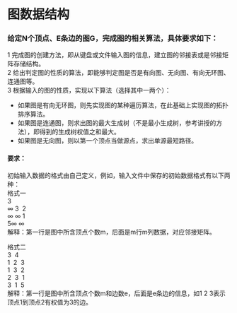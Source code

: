 图数据结构
====
### 给定N个顶点、E条边的图G，完成图的相关算法，具体要求如下：

1 完成图的创建方法，即从键盘或文件输入图的信息，建立图的邻接表或是邻接矩阵存储结构。<br>
2 给出判定图的性质的算法，即能够判定图是否是有向图、无向图、有向无环图、连通图等。<br>
3 根据输入的图的性质，实现以下算法（选择其中一两个）：
- 如果图是有向无环图，则先实现图的某种遍历算法，在此基础上实现图的拓扑排序算法。
- 如果图是连通图，则求出图的最大生成树（不是最小生成树，参考讲授的方法），即得到的生成树权值之和最大。
- 如果图是无向图，则以第一个顶点当做源点，求出单源最短路径。

#### 要求：
初始输入数据的格式由自己定义，例如，输入文件中保存的初始数据格式有以下两种：<br>
格式一<br>
3 <br>
&infin;&nbsp;3 &nbsp;2<br>
&infin;&nbsp;&infin;&nbsp;1<br>
5&infin;&nbsp;&infin;&nbsp;<br>
解释：第一行是图中所含顶点个数m，后面是m行m列数据，对应邻接矩阵。<br>

格式二<br>
3 &nbsp;4<br>
1 &nbsp;2&nbsp; 3<br>
1 &nbsp;3 &nbsp;2<br>
2 &nbsp;3 &nbsp;1<br>
3 &nbsp;1&nbsp; 5<br>
解释：第一行是图中所含顶点个数m和边数e，后面是e条边的信息，如1 2 3表示顶点1到顶点2有权值为3的边。<br>